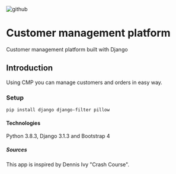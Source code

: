 ![github](https://user-images.githubusercontent.com/63557278/100528219-90fc0880-31da-11eb-8efd-df6b8f7a2fc0.png)

# Customer management platform
Customer management platform built with Django

## Introduction
Using CMP you can manage customers and orders in easy way.

### Setup
```
pip install django django-filter pillow
```

#### Technologies
Python 3.8.3, Django 3.1.3 and Bootstrap 4

##### Sources
This app is inspired by Dennis Ivy "Crash Course".
